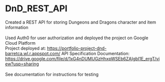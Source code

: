# DnD_REST_API
Created a REST API for storing Dungeons and Dragons character and item information
<br>
<br>
Used Auth0 for user authorization and deployed the project on Google Cloud Platform  
Project deployed at: https://portfolio-project-dnd-barretca.wl.r.appspot.com/ 
API Specification Documentation: https://drive.google.com/file/d/1xG4nDUMUGzHhxpWSEb6ZAIgbI1E_ergT/view?usp=sharing
<br>
<br>
See documentation for instructions for testing
